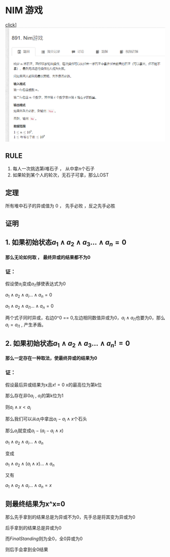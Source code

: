 #  NIM 游戏
[click](https://www.acwing.com/problem/content/893/)]
![图 1](/images/851fd70ce1185d10ae2d646a1f07b63a32432d34f92b1aadbed69d363f74b2e4.png)  

## RULE 
1. 每人一次挑选第i堆石子 ， 从中拿n个石子
2. 如果轮到某个人的轮次，无石子可拿，那么LOST

## 定理
所有堆中石子的异或值为 0 ， 先手必败  ，反之先手必胜

## 证明
## 1. 如果初始状态$a_1 \wedge a_2 \wedge a_3...\wedge a_n = 0$
#### 那么无论如何取 ， 最终异或的结果都不为0
### 证：
假设使$a_i$变成$a_{i1}$够使表达式为0

$a_1 \wedge a_2 \wedge a_i...\wedge a_n = 0$  

$a_1 \wedge a_2 \wedge a_{i1}...\wedge a_n = 0$

两个式子同时异或，右边0^0 == 0,左边相同数值异或为0，$a_i \wedge a_{i1}$也要为0，那么$a_i = a_{i1}$ , 产生矛盾。
## 2. 如果初始状态$a_1 \wedge a_2 \wedge a_3...\wedge a_n != 0$
#### 那么一定存在一种取法，使最终异或的结果为0
### 证：
假设最后异或结果为x且$x!=0$ x的最高位为第k位

那么存在非0$a_i$ , $a_i$的第k位为1

则$a_i \wedge x<a_i$

那么我们可以从$a_i$中拿出$a_i-a_i\wedge x$个石头

那么$a_i$就变成$a_i-(a_i-a_i\wedge x)$

$a_1 \wedge a_2 \wedge a_i...\wedge a_n$

变成

$a_1 \wedge a_2 \wedge (a_i\wedge x)...\wedge a_n$

又有

$a_1 \wedge a_2 \wedge a_i...\wedge a_n=x$

则最终结果为x^x=0
---
那么先手拿到的结果总是为异或不为0，先手总是将其变为异或为0

后手拿到的结果总是异或为0

而$FinalStanding$则为全0，全0异或为0

则后手会拿到全0结果


